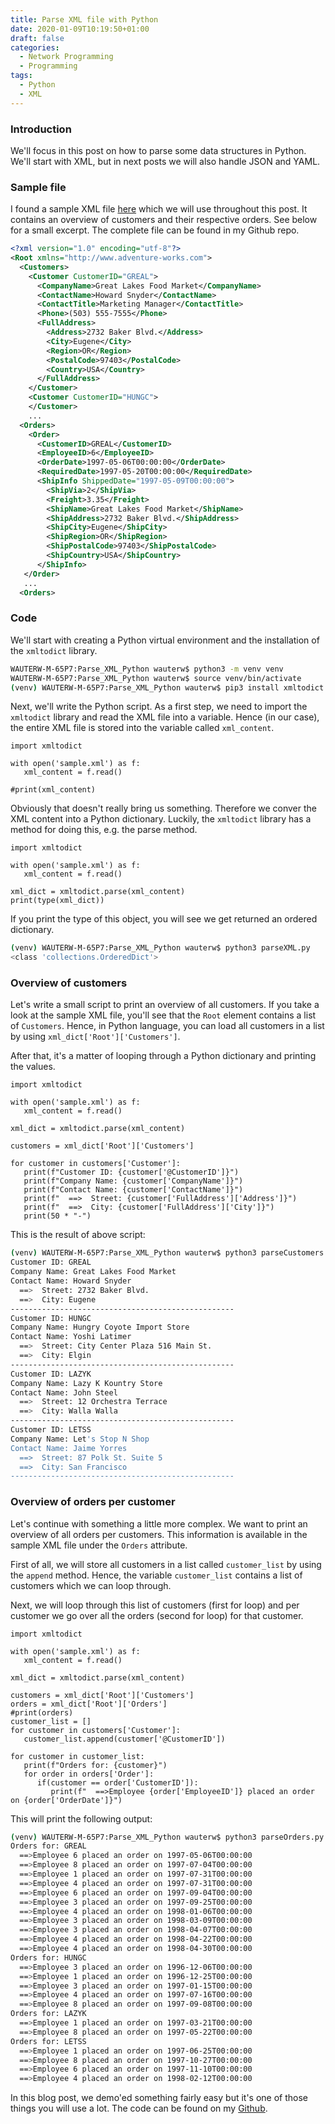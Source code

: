 ```yaml
---
title: Parse XML file with Python
date: 2020-01-09T10:19:50+01:00
draft: false
categories:
  - Network Programming
  - Programming
tags:
  - Python
  - XML
---
```

### Introduction
We'll focus in this post on how to parse some data structures in Python. We'll start with XML, but in next posts we will also handle JSON and YAML.

### Sample file
I found a sample XML file [here](https://docs.microsoft.com/en-us/dotnet/csharp/programming-guide/concepts/linq/sample-xml-file-customers-and-orders-in-a-namespace) which we will use throughout this post. It contains an overview of customers and their respective orders. See below for a small excerpt. The complete file can be found in my Github repo.

```xml
<?xml version="1.0" encoding="utf-8"?>  
<Root xmlns="http://www.adventure-works.com">  
  <Customers>  
    <Customer CustomerID="GREAL">  
      <CompanyName>Great Lakes Food Market</CompanyName>  
      <ContactName>Howard Snyder</ContactName>  
      <ContactTitle>Marketing Manager</ContactTitle>  
      <Phone>(503) 555-7555</Phone>  
      <FullAddress>  
        <Address>2732 Baker Blvd.</Address>  
        <City>Eugene</City>  
        <Region>OR</Region>  
        <PostalCode>97403</PostalCode>  
        <Country>USA</Country>  
      </FullAddress>  
    </Customer>  
    <Customer CustomerID="HUNGC">   
    </Customer>  
    ...
  <Orders>  
    <Order>  
      <CustomerID>GREAL</CustomerID>  
      <EmployeeID>6</EmployeeID>  
      <OrderDate>1997-05-06T00:00:00</OrderDate>  
      <RequiredDate>1997-05-20T00:00:00</RequiredDate>  
      <ShipInfo ShippedDate="1997-05-09T00:00:00">  
        <ShipVia>2</ShipVia>  
        <Freight>3.35</Freight>  
        <ShipName>Great Lakes Food Market</ShipName>  
        <ShipAddress>2732 Baker Blvd.</ShipAddress>  
        <ShipCity>Eugene</ShipCity>  
        <ShipRegion>OR</ShipRegion>  
        <ShipPostalCode>97403</ShipPostalCode>  
        <ShipCountry>USA</ShipCountry>  
      </ShipInfo>  
   </Order>
   ...
  <Orders> 
```
### Code
We'll start with creating a Python virtual environment and the installation of the `xmltodict` library.
```bash
WAUTERW-M-65P7:Parse_XML_Python wauterw$ python3 -m venv venv
WAUTERW-M-65P7:Parse_XML_Python wauterw$ source venv/bin/activate
(venv) WAUTERW-M-65P7:Parse_XML_Python wauterw$ pip3 install xmltodict
```
Next, we'll write the Python script. As a first step, we need to import the `xmltodict` library and read the XML file into a variable. Hence (in our case), the entire XML file is stored into the variable called `xml_content`.

```python3
import xmltodict

with open('sample.xml') as f:
   xml_content = f.read()

#print(xml_content)
```
Obviously that doesn't really bring us something. Therefore we conver the XML content into a Python dictionary. Luckily, the `xmltodict` library has a method for doing this, e.g. the parse method. 

```python3
import xmltodict

with open('sample.xml') as f:
   xml_content = f.read()

xml_dict = xmltodict.parse(xml_content)
print(type(xml_dict))
```
If you print the type of this object, you will see we get returned an ordered dictionary.
```bash
(venv) WAUTERW-M-65P7:Parse_XML_Python wauterw$ python3 parseXML.py 
<class 'collections.OrderedDict'>
```
### Overview of customers
Let's write a small script to print an overview of all customers. If you take a look at the sample XML file, you'll see that the `Root` element contains a list of `Customers`.  Hence, in Python language, you can load all customers in a list by using `xml_dict['Root']['Customers']`.

After that, it's a matter of looping through a Python dictionary and printing the values.
```python3
import xmltodict

with open('sample.xml') as f:
   xml_content = f.read()

xml_dict = xmltodict.parse(xml_content)

customers = xml_dict['Root']['Customers']

for customer in customers['Customer']:
   print(f"Customer ID: {customer['@CustomerID']}")
   print(f"Company Name: {customer['CompanyName']}")
   print(f"Contact Name: {customer['ContactName']}")
   print(f"  ==>  Street: {customer['FullAddress']['Address']}")
   print(f"  ==>  City: {customer['FullAddress']['City']}")
   print(50 * "-")
```
This is the result of above script:
```bash
(venv) WAUTERW-M-65P7:Parse_XML_Python wauterw$ python3 parseCustomers.py 
Customer ID: GREAL
Company Name: Great Lakes Food Market
Contact Name: Howard Snyder
  ==>  Street: 2732 Baker Blvd.
  ==>  City: Eugene
--------------------------------------------------
Customer ID: HUNGC
Company Name: Hungry Coyote Import Store
Contact Name: Yoshi Latimer
  ==>  Street: City Center Plaza 516 Main St.
  ==>  City: Elgin
--------------------------------------------------
Customer ID: LAZYK
Company Name: Lazy K Kountry Store
Contact Name: John Steel
  ==>  Street: 12 Orchestra Terrace
  ==>  City: Walla Walla
--------------------------------------------------
Customer ID: LETSS
Company Name: Let's Stop N Shop
Contact Name: Jaime Yorres
  ==>  Street: 87 Polk St. Suite 5
  ==>  City: San Francisco
--------------------------------------------------
```

### Overview of orders per customer
Let's continue with something a little more complex. We want to print an overview of all orders per customers. This information is available in the sample XML file under the `Orders` attribute.

First of all, we will store all customers in a list called `customer_list` by using the `append` method. Hence, the variable `customer_list` contains a list of customers which we can loop through.

Next, we will loop through this list of customers (first for loop) and per customer we go over all the orders (second for loop) for that customer.

```python3
import xmltodict

with open('sample.xml') as f:
   xml_content = f.read()

xml_dict = xmltodict.parse(xml_content)

customers = xml_dict['Root']['Customers']
orders = xml_dict['Root']['Orders']
#print(orders)
customer_list = []
for customer in customers['Customer']:
   customer_list.append(customer['@CustomerID'])
   
for customer in customer_list: 
   print(f"Orders for: {customer}")
   for order in orders['Order']:
      if(customer == order['CustomerID']):
         print(f"  ==>Employee {order['EmployeeID']} placed an order on {order['OrderDate']}")
```
This will print the following output:
```bash
(venv) WAUTERW-M-65P7:Parse_XML_Python wauterw$ python3 parseOrders.py 
Orders for: GREAL
  ==>Employee 6 placed an order on 1997-05-06T00:00:00
  ==>Employee 8 placed an order on 1997-07-04T00:00:00
  ==>Employee 1 placed an order on 1997-07-31T00:00:00
  ==>Employee 4 placed an order on 1997-07-31T00:00:00
  ==>Employee 6 placed an order on 1997-09-04T00:00:00
  ==>Employee 3 placed an order on 1997-09-25T00:00:00
  ==>Employee 4 placed an order on 1998-01-06T00:00:00
  ==>Employee 3 placed an order on 1998-03-09T00:00:00
  ==>Employee 3 placed an order on 1998-04-07T00:00:00
  ==>Employee 4 placed an order on 1998-04-22T00:00:00
  ==>Employee 4 placed an order on 1998-04-30T00:00:00
Orders for: HUNGC
  ==>Employee 3 placed an order on 1996-12-06T00:00:00
  ==>Employee 1 placed an order on 1996-12-25T00:00:00
  ==>Employee 3 placed an order on 1997-01-15T00:00:00
  ==>Employee 4 placed an order on 1997-07-16T00:00:00
  ==>Employee 8 placed an order on 1997-09-08T00:00:00
Orders for: LAZYK
  ==>Employee 1 placed an order on 1997-03-21T00:00:00
  ==>Employee 8 placed an order on 1997-05-22T00:00:00
Orders for: LETSS
  ==>Employee 1 placed an order on 1997-06-25T00:00:00
  ==>Employee 8 placed an order on 1997-10-27T00:00:00
  ==>Employee 6 placed an order on 1997-11-10T00:00:00
  ==>Employee 4 placed an order on 1998-02-12T00:00:00
  ```

In this blog post, we demo'ed something fairly easy but it's one of those things you will use a  lot. The code can be found on my [Github](https://github.com/wiwa1978/blog-hugo-netlify-code/tree/master/Parse_XML_Python).